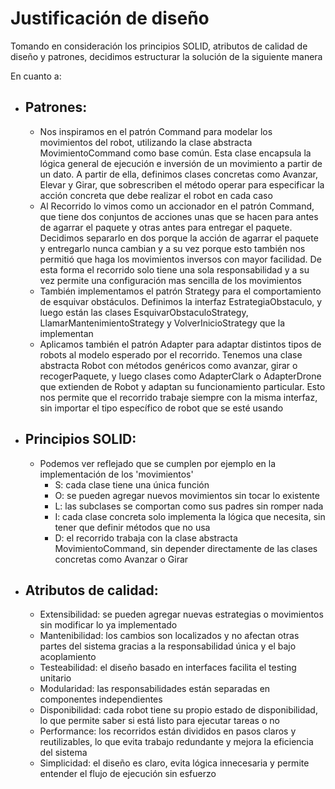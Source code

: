 # Justificación de diseño

Tomando en consideración los principios SOLID, atributos de calidad de diseño y patrones, decidimos estructurar la solución de la siguiente manera

En cuanto a:
- Patrones:
  - 
  - Nos inspiramos en el patrón Command para modelar los movimientos del robot, utilizando la clase abstracta MovimientoCommand como base común. Esta clase encapsula la lógica general de ejecución e inversión de un movimiento a partir de un dato. A partir de ella, definimos clases concretas como Avanzar, Elevar y Girar, que sobrescriben el método operar para especificar la acción concreta que debe realizar el robot en cada caso 
  - Al Recorrido lo vimos como un accionador en el patrón Command, que tiene dos conjuntos de acciones unas que se hacen para antes de agarrar el paquete y otras antes para entregar el paquete. Decidimos separarlo en dos porque la acción de agarrar el paquete y entregarlo nunca cambian y a su vez porque esto también nos permitió que haga los movimientos inversos con mayor facilidad. De esta forma el recorrido solo tiene una sola responsabilidad y a su vez permite una configuración mas sencilla de los movimientos
  - También implementamos el patrón Strategy para el comportamiento de esquivar obstáculos. Definimos la interfaz EstrategiaObstaculo, y luego están las clases EsquivarObstaculoStrategy, LlamarMantenimientoStrategy y VolverInicioStrategy que la implementan
  - Aplicamos también el patrón Adapter para adaptar distintos tipos de robots al modelo esperado por el recorrido. Tenemos una clase abstracta Robot con métodos genéricos como avanzar, girar o recogerPaquete, y luego clases como AdapterClark o AdapterDrone que extienden de Robot y adaptan su funcionamiento particular. Esto nos permite que el recorrido trabaje siempre con la misma interfaz, sin importar el tipo específico de robot que se esté usando
  
- Principios SOLID:
  - 
  - Podemos ver reflejado que se cumplen por ejemplo en la implementación de los 'movimientos'
    - S: cada clase tiene una única función 
    - O: se pueden agregar nuevos movimientos sin tocar lo existente
    - L: las subclases se comportan como sus padres sin romper nada
    - I: cada clase concreta solo implementa la lógica que necesita, sin tener que definir métodos que no usa
    - D: el recorrido trabaja con la clase abstracta MovimientoCommand, sin depender directamente de las clases concretas como Avanzar o Girar

- Atributos de calidad:
  -
  - Extensibilidad: se pueden agregar nuevas estrategias o movimientos sin modificar lo ya implementado
  - Mantenibilidad: los cambios son localizados y no afectan otras partes del sistema gracias a la responsabilidad única y el bajo acoplamiento
  - Testeabilidad: el diseño basado en interfaces facilita el testing unitario
  - Modularidad: las responsabilidades están separadas en componentes independientes
  - Disponibilidad: cada robot tiene su propio estado de disponibilidad, lo que permite saber si está listo para ejecutar tareas o no
  - Performance: los recorridos están divididos en pasos claros y reutilizables, lo que evita trabajo redundante y mejora la eficiencia del sistema
  - Simplicidad: el diseño es claro, evita lógica innecesaria y permite entender el flujo de ejecución sin esfuerzo
